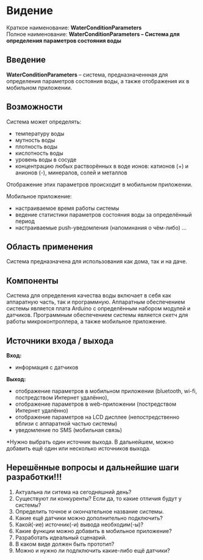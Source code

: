 #  Видение
Краткое наименование: **WaterConditionParameters**  
Полное наименование: **WaterConditionParameters – Система для определения параметров состояния воды**

## Введение
**WaterConditionParameters** – система, предназначеннная для определения параметров состояния воды, а также отображения их в мобильном приложении. 

## Возможности
Система может определять:
- температуру воды
- мутность воды
- плотность воды
- кислотность воды
- уровень воды в сосуде
- концентрацию любых растворённых в воде ионов: катионов (+) и анионов (-), минералов, солей и металлов

Отображение этих параметров происходит в мобильном приложении.

Мобильное приложение:
- настраиваемое время работы системы
- ведение статистики параметров состояния воды за определённый период
- настраиваемые push-уведомления (напоминания о чём-либо)
...

## Область применения
Система предназначена для использования как дома, так и на даче.

## Компоненты
Система для определения качества воды включает в себя как аппаратную часть, так и программную. Аппаратным обеспечением системы является плата Arduino с определённым набором модулей и датчиков. Программным обеспечением системы является скетч для работы микроконтроллера, а также мобильное приложение.

## Источники входа / выхода
**Вход:**
- информация с датчиков

**Выход:**
- отображение параметров в мобильном приложении (bluetooth, wi-fi, постредством Интернет удалённо), 
- отображение параметров в web-приложении (постредством Интернет удалённо)
- отображение параметров на LCD дисплее (непостредственно вблизи с аппаратной частью системы)
- уведомление по SMS (мобильная связь)

*Нужно выбрать один источник выхода. В дальнейшем, можно добавить ещё один или несколько источников выхода.

## Нерешённые вопросы и дальнейшие шаги разработки!!!
1. Актуальна ли ситема на сегодняшний день?
2. Существуют ли конкуренты? Если да, то какие отличия будут у системы?
3. Определить точное и окончательное название системы.
4. Какие ещё датчики можно дополнительно подключить?
5. Какой(-ие) источник(-и) вывода необходим(-ы)?
6. Какие функции можно добавить в мобильное приложение?
7. Разработать идеальный сценарий.
8. В каком виде должен быть прототип?
9. Можно и нужно ли подлключить какие-либо ещё датчики?
